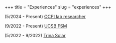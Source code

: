 +++
title = "Experiences"
slug = "experiences"
+++

(5/2024 - Present) [OCPI lab researcher](/experiences/ocpi)

(9/2022 - Present) [UCSB FSM](/experiences/fsm)

(5/2022 - 9/2022) [Trina Solar](/experiences/trina)